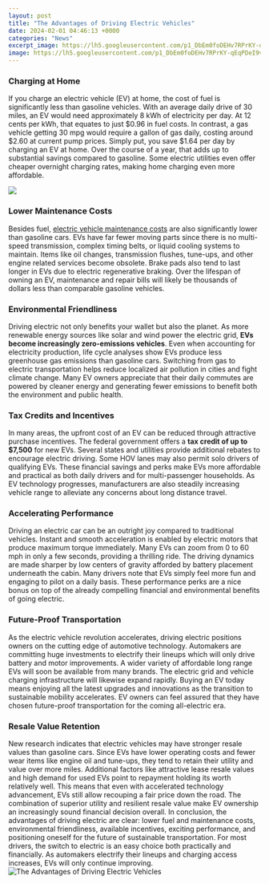 ```yaml
---
layout: post
title: "The Advantages of Driving Electric Vehicles"
date: 2024-02-01 04:46:13 +0000
categories: "News"
excerpt_image: https://lh5.googleusercontent.com/p1_DbEm0foDEHv7RPrKY-qEqPDeI9v6FX8TGfHic7STQCfQfqfBbrT7FOvVNxoOgooD4S84TtxsXYE4WOsZWVSmkK6mLnYiqcNRdiQrNCdAnFQsugRJze3d6S0HIxk7xygLyrquN
image: https://lh5.googleusercontent.com/p1_DbEm0foDEHv7RPrKY-qEqPDeI9v6FX8TGfHic7STQCfQfqfBbrT7FOvVNxoOgooD4S84TtxsXYE4WOsZWVSmkK6mLnYiqcNRdiQrNCdAnFQsugRJze3d6S0HIxk7xygLyrquN
---
```


### Charging at Home
If you charge an electric vehicle (EV) at home, the cost of fuel is significantly less than gasoline vehicles. With an average daily drive of 30 miles, an EV would need approximately 8 kWh of electricity per day. At 12 cents per kWh, that equates to just $0.96 in fuel costs. In contrast, a gas vehicle getting 30 mpg would require a gallon of gas daily, costing around $2.60 at current pump prices. Simply put, you save $1.64 per day by charging an EV at home. Over the course of a year, that adds up to substantial savings compared to gasoline. Some electric utilities even offer cheaper overnight charging rates, making home charging even more affordable.

![](https://infographicdatabase.com/wp-content/uploads/2020/06/electricvehicles-scaled.jpg)
### Lower Maintenance Costs
Besides fuel, [electric vehicle maintenance costs](https://yt.io.vn/collection/adolph) are also significantly lower than gasoline cars. EVs have far fewer moving parts since there is no multi-speed transmission, complex timing belts, or liquid cooling systems to maintain. Items like oil changes, transmission flushes, tune-ups, and other engine related services become obsolete. Brake pads also tend to last longer in EVs due to electric regenerative braking. Over the lifespan of owning an EV, maintenance and repair bills will likely be thousands of dollars less than comparable gasoline vehicles.
### Environmental Friendliness 
Driving electric not only benefits your wallet but also the planet. As more renewable energy sources like solar and wind power the electric grid, **EVs become increasingly zero-emissions vehicles**. Even when accounting for electricity production, life cycle analyses show EVs produce less greenhouse gas emissions than gasoline cars. Switching from gas to electric transportation helps reduce localized air pollution in cities and fight climate change. Many EV owners appreciate that their daily commutes are powered by cleaner energy and generating fewer emissions to benefit both the environment and public health.  
### Tax Credits and Incentives
In many areas, the upfront cost of an EV can be reduced through attractive purchase incentives. The federal government offers a **tax credit of up to $7,500** for new EVs. Several states and utilities provide additional rebates to encourage electric driving. Some HOV lanes may also permit solo drivers of qualifying EVs. These financial savings and perks make EVs more affordable and practical as both daily drivers and for multi-passenger households. As EV technology progresses, manufacturers are also steadily increasing vehicle range to alleviate any concerns about long distance travel.
### Accelerating Performance 
Driving an electric car can be an outright joy compared to traditional vehicles. Instant and smooth acceleration is enabled by electric motors that produce maximum torque immediately. Many EVs can zoom from 0 to 60 mph in only a few seconds, providing a thrilling ride. The driving dynamics are made sharper by low centers of gravity afforded by battery placement underneath the cabin. Many drivers note that EVs simply feel more fun and engaging to pilot on a daily basis. These performance perks are a nice bonus on top of the already compelling financial and environmental benefits of going electric.  
### Future-Proof Transportation
As the electric vehicle revolution accelerates, driving electric positions owners on the cutting edge of automotive technology. Automakers are committing huge investments to electrify their lineups which will only drive battery and motor improvements. A wider variety of affordable long range EVs will soon be available from many brands. The electric grid and vehicle charging infrastructure will likewise expand rapidly. Buying an EV today means enjoying all the latest upgrades and innovations as the transition to sustainable mobility accelerates. EV owners can feel assured that they have chosen future-proof transportation for the coming all-electric era.
### Resale Value Retention  
New research indicates that electric vehicles may have stronger resale values than gasoline cars. Since EVs have lower operating costs and fewer wear items like engine oil and tune-ups, they tend to retain their utility and value over more miles. Additional factors like attractive lease resale values and high demand for used EVs point to repayment holding its worth relatively well. This means that even with accelerated technology advancement, EVs still allow recouping a fair price down the road. The combination of superior utility and resilient resale value make EV ownership an increasingly sound financial decision overall.
In conclusion, the advantages of driving electric are clear: lower fuel and maintenance costs, environmental friendliness, available incentives, exciting performance, and positioning oneself for the future of sustainable transportation. For most drivers, the switch to electric is an easy choice both practically and financially. As automakers electrify their lineups and charging access increases, EVs will only continue improving.
![The Advantages of Driving Electric Vehicles](https://lh5.googleusercontent.com/p1_DbEm0foDEHv7RPrKY-qEqPDeI9v6FX8TGfHic7STQCfQfqfBbrT7FOvVNxoOgooD4S84TtxsXYE4WOsZWVSmkK6mLnYiqcNRdiQrNCdAnFQsugRJze3d6S0HIxk7xygLyrquN)